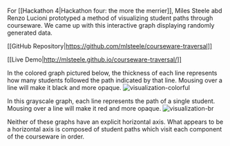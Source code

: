 For [[Hackathon 4|Hackathon four: the more the merrier]], Miles Steele abd Renzo Lucioni prototyped a method of visualizing student paths through courseware. We came up with this interactive graph displaying randomly generated data.

[[GitHub Repository|https://github.com/mlsteele/courseware-traversal]]

[[Live Demo|http://mlsteele.github.io/courseware-traversal/]]

In the colored graph pictured below, the thickness of each line represents how many students followed the path indicated by that line. Mousing over a line will make it black and more opaque.
![visualization-colorful](http://snag.gy/mv1lK.jpg)

In this grayscale graph, each line represents the path of a single student. Mousing over a line will make it red and more opaque.
![visualization-br](http://snag.gy/tIzZN.jpg)

Neither of these graphs have an explicit horizontal axis. What appears to be a horizontal axis is composed of student paths which visit each component of the courseware in order.